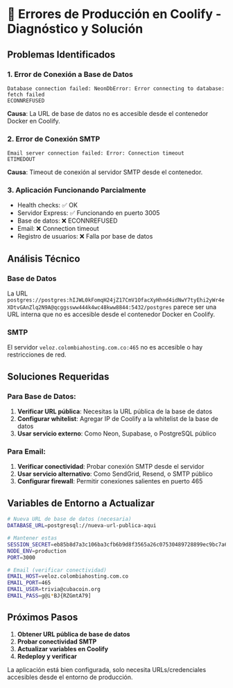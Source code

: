 # 🚨 Errores de Producción en Coolify - Diagnóstico y Solución

## Problemas Identificados

### 1. Error de Conexión a Base de Datos
```
Database connection failed: NeonDbError: Error connecting to database: fetch failed
ECONNREFUSED
```

**Causa**: La URL de base de datos no es accesible desde el contenedor Docker en Coolify.

### 2. Error de Conexión SMTP
```
Email server connection failed: Error: Connection timeout
ETIMEDOUT
```

**Causa**: Timeout de conexión al servidor SMTP desde el contenedor.

### 3. Aplicación Funcionando Parcialmente
- Health checks: ✅ OK
- Servidor Express: ✅ Funcionando en puerto 3005
- Base de datos: ❌ ECONNREFUSED
- Email: ❌ Connection timeout
- Registro de usuarios: ❌ Falla por base de datos

## Análisis Técnico

### Base de Datos
La URL `postgres://postgres:hIJWL0kFomqH24jZ17CmV1OfacXyHhnd4idNwY7tyEhi2yWr4eXDtvGAnZlq2N9A@qcggssww444k4wc48kww8844:5432/postgres` parece ser una URL interna que no es accesible desde el contenedor Docker en Coolify.

### SMTP
El servidor `veloz.colombiahosting.com.co:465` no es accesible o hay restricciones de red.

## Soluciones Requeridas

### Para Base de Datos:
1. **Verificar URL pública**: Necesitas la URL pública de la base de datos
2. **Configurar whitelist**: Agregar IP de Coolify a la whitelist de la base de datos
3. **Usar servicio externo**: Como Neon, Supabase, o PostgreSQL público

### Para Email:
1. **Verificar conectividad**: Probar conexión SMTP desde el servidor
2. **Usar servicio alternativo**: Como SendGrid, Resend, o SMTP público
3. **Configurar firewall**: Permitir conexiones salientes en puerto 465

## Variables de Entorno a Actualizar

```bash
# Nueva URL de base de datos (necesaria)
DATABASE_URL=postgresql://nueva-url-publica-aqui

# Mantener estas
SESSION_SECRET=eb85b8d7a3c106ba3cfb6b9d8f3565a26c07530489728899ec9bc7a6bc855624a54d8690a2b97c145a4991cfc0224965fe2a56c3224f5702c1880ed181dd19ef
NODE_ENV=production
PORT=3000

# Email (verificar conectividad)
EMAIL_HOST=veloz.colombiahosting.com.co
EMAIL_PORT=465
EMAIL_USER=trivia@cubacoin.org
EMAIL_PASS=g@i*BJ{RZGmtA79]
```

## Próximos Pasos

1. **Obtener URL pública de base de datos**
2. **Probar conectividad SMTP**
3. **Actualizar variables en Coolify**
4. **Redeploy y verificar**

La aplicación está bien configurada, solo necesita URLs/credenciales accesibles desde el entorno de producción.